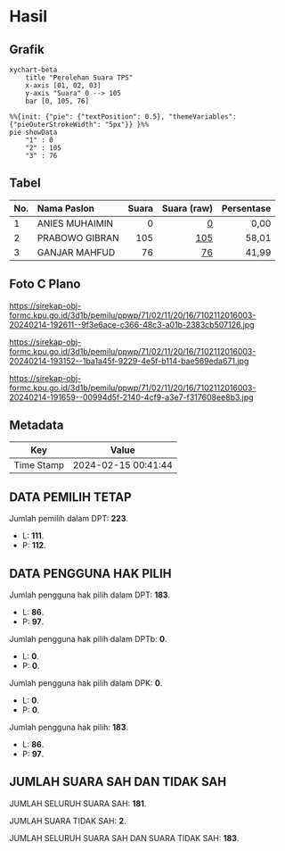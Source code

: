 # Hasil

## Grafik

```mermaid
xychart-beta
    title "Perolehan Suara TPS"
    x-axis [01, 02, 03]
    y-axis "Suara" 0 --> 105
    bar [0, 105, 76]
```

```mermaid
%%{init: {"pie": {"textPosition": 0.5}, "themeVariables": {"pieOuterStrokeWidth": "5px"}} }%%
pie showData
    "1" : 0
    "2" : 105
    "3" : 76
```

## Tabel

| No. | Nama Paslon    | Suara | Suara (raw) | Persentase |
|:--- |:-------------- | -----:| -----------:| ----------:|
| 1   | ANIES MUHAIMIN | 0     | [0][p-1]    | 0,00       |
| 2   | PRABOWO GIBRAN | 105   | [105][p-2]  | 58,01      |
| 3   | GANJAR MAHFUD  | 76    | [76][p-3]   | 41,99      |


[p-1]: https://github.com/gigit-pemilu/pemilu-2024-71-sulawesi-utara/blob/main/pilpres/hitung-suara/sub/71-sulawesi-utara/sub/02-minahasa/sub/11-sonder/sub/2016-sendangan-i/sub/003-tps/sub/paslon-1.txt
[p-2]: https://github.com/gigit-pemilu/pemilu-2024-71-sulawesi-utara/blob/main/pilpres/hitung-suara/sub/71-sulawesi-utara/sub/02-minahasa/sub/11-sonder/sub/2016-sendangan-i/sub/003-tps/sub/paslon-2.txt
[p-3]: https://github.com/gigit-pemilu/pemilu-2024-71-sulawesi-utara/blob/main/pilpres/hitung-suara/sub/71-sulawesi-utara/sub/02-minahasa/sub/11-sonder/sub/2016-sendangan-i/sub/003-tps/sub/paslon-3.txt

## Foto C Plano

https://sirekap-obj-formc.kpu.go.id/3d1b/pemilu/ppwp/71/02/11/20/16/7102112016003-20240214-192611--9f3e6ace-c366-48c3-a01b-2383cb507126.jpg

https://sirekap-obj-formc.kpu.go.id/3d1b/pemilu/ppwp/71/02/11/20/16/7102112016003-20240214-193152--1ba1a45f-9229-4e5f-b114-bae569eda671.jpg

https://sirekap-obj-formc.kpu.go.id/3d1b/pemilu/ppwp/71/02/11/20/16/7102112016003-20240214-191659--00994d5f-2140-4cf9-a3e7-f317608ee8b3.jpg


## Metadata

| Key        | Value               |
| ---------- | ------------------- |
| Time Stamp | 2024-02-15 00:41:44 |


## DATA PEMILIH TETAP

Jumlah pemilih dalam DPT: **223**.
 * L: **111**.
 * P: **112**.

## DATA PENGGUNA HAK PILIH

Jumlah pengguna hak pilih dalam DPT: **183**.
 * L: **86**.
 * P: **97**.

Jumlah pengguna hak pilih dalam DPTb: **0**.
 * L: **0**.
 * P: **0**.

Jumlah pengguna hak pilih dalam DPK: **0**.
 * L: **0**.
 * P: **0**.

Jumlah pengguna hak pilih: **183**.
 * L: **86**.
 * P: **97**.

## JUMLAH SUARA SAH DAN TIDAK SAH

JUMLAH SELURUH SUARA SAH: **181**.

JUMLAH SUARA TIDAK SAH: **2**.

JUMLAH SELURUH SUARA SAH DAN SUARA TIDAK SAH: **183**.


